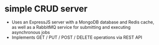 # simple CRUD server
* Uses an ExpressJS server with a MongoDB database and Redis cache, as well as a RabbitMQ service for submitting and executing asynchronous jobs
* Implements GET / PUT / POST / DELETE operations via REST API

